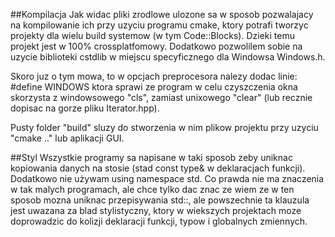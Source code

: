##Kompilacja
  Jak widac pliki zrodlowe ulozone sa w sposob pozwalajacy
na kompilowanie ich przy uzyciu programu cmake, ktory potrafi
tworzyc projekty dla wielu build systemow (w tym Code::Blocks). Dzieki temu
projekt jest w 100% crossplatfomowy. Dodatkowo pozwolilem sobie
na uzycie biblioteki cstdlib w miejscu specyficznego dla Windowsa
Windows.h.

  Skoro juz o tym mowa, to w opcjach preprocesora nalezy dodac linie:
#define WINDOWS
ktora sprawi ze program w celu czyszczenia okna skorzysta z windowsowego
"cls", zamiast unixowego "clear" (lub recznie dopisac na gorze pliku Iterator.hpp).

  Pusty folder "build" sluzy do stworzenia w nim plikow projektu przy uzyciu
"cmake .." lub aplikacji GUI.

##Styl
  Wszystkie programy sa napisane w taki sposob zeby
uniknac kopiowania danych na stosie (stad const type& w
deklaracjach funkcji). Dodatkowo nie używam using namespace std.
Co prawda nie ma znaczenia w tak malych programach, ale chce 
tylko dac znac ze wiem ze w ten sposob mozna uniknac przepisywania
std::, ale powszechnie ta klauzula jest uwazana za blad stylistyczny,
ktory w wiekszych projektach moze doprowadzic do kolizji deklaracji
funkcji, typow i globalnych zmiennych.

